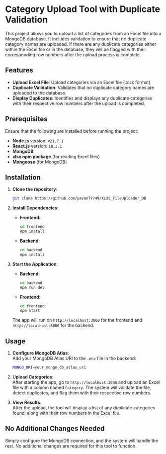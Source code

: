 # Category Upload Tool with Duplicate Validation

This project allows you to upload a list of categories from an Excel file into a MongoDB database. It includes validation to ensure that no duplicate category names are uploaded. If there are any duplicate categories either within the Excel file or in the database, they will be flagged with their corresponding row numbers after the upload process is complete.

## Features

- **Upload Excel File**: Upload categories via an Excel file (.xlsx format).
- **Duplicate Validation**: Validates that no duplicate category names are uploaded to the database.
- **Display Duplicates**: Identifies and displays any duplicate categories with their respective row numbers after the upload is completed.

## Prerequisites

Ensure that the following are installed before running the project:

- **Node.js** version: `v21.7.1`
- **React.js** version: `18.3.1`
- **MongoDB**
- **xlsx npm package** (for reading Excel files)
- **Mongoose** (for MongoDB)

## Installation

1. **Clone the repository**:

   ```bash
   git clone https://github.com/pavan77749/XLXS_FileUploader_DB
   ```

2. **Install Dependencies**:

   - **Frontend**:

     ```bash
     cd frontend
     npm install
     ```

   - **Backend**:

     ```bash
     cd backend
     npm install
     ```

3. **Start the Application**:

   - **Backend**:

     ```bash
     cd backend
     npm run dev
     ```

   - **Frontend**:

     ```bash
     cd frontend
     npm start
     ```

   The app will run on `http://localhost:3000` for the frontend and `http://localhost:8000` for the backend.

## Usage

1. **Configure MongoDB Atlas**:  
   Add your MongoDB Atlas URI to the `.env` file in the backend:

   ```bash
   MONGO_URI=your_mongo_db_atlas_uri
   ```

2. **Upload Categories**:  
   After starting the app, go to `http://localhost:3000` and upload an Excel file with a column named `Category`. The system will validate the file, detect duplicates, and flag them with their respective row numbers.

3. **View Results**:  
   After the upload, the tool will display a list of any duplicate categories found, along with their row numbers in the Excel file.

## No Additional Changes Needed

Simply configure the MongoDB connection, and the system will handle the rest. No additional changes are required for this tool to function.



